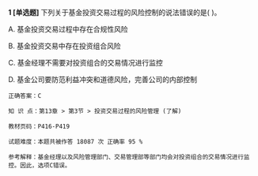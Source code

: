 **1 [单选题]** 下列关于基金投资交易过程的风险控制的说法错误的是(   )。

A. 基金投资交易过程中存在合规性风险

B. 基金投资交易中存在投资组合风险

C. 基金经理不需要对投资组合的交易情况进行监控

D. 基金公司要防范利益冲突和道德风险，完善公司的内部控制

```
正确答案：C

知 识 点：第13章 > 第3节 > 投资交易过程的风险管理 (了解)

教材页码：P416-P419

试题难度：本题共被作答 18087 次 正确率 95 %

参考解释：基金经理以及风险管理部门、交易管理部等部门均会对投资组合的交易情况进行监控。因此，选项C错误。
```

